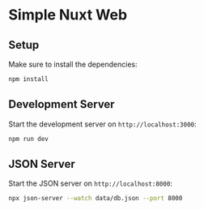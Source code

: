 # Simple Nuxt Web

## Setup

Make sure to install the dependencies:

```bash
npm install
```

## Development Server

Start the development server on `http://localhost:3000`:

```bash
npm run dev
```

## JSON Server

Start the JSON server on `http://localhost:8000`:

```bash
npx json-server --watch data/db.json --port 8000 
```  